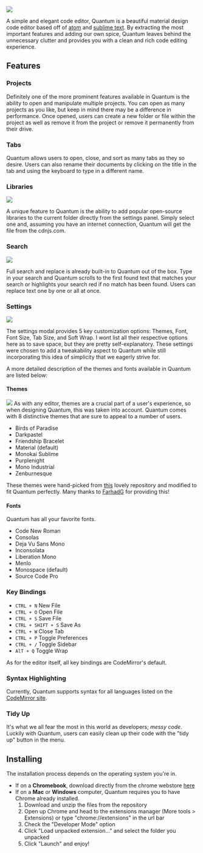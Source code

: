 <img src="https://lh3.googleusercontent.com/NmzwWOKirmtgBzWkqrvTYn94TmIG-9i8Apuqfivzps4liwbAH7fEkl8HQ2-SusQNuvLcyQHnn3NswbHZT14-Z6sbDQ=w640-h400-e365-rj-sc0x00ffffff">

A simple and elegant code editor, Quantum is a beautiful material design code editor based off of [atom](https://atom.io/) and [sublime text](https://www.sublimetext.com/). By extracting the most important features and adding our own spice, Quantum leaves behind the unnecessary clutter and provides you with a clean and rich code editing experience.

## Features
### Projects
Definitely one of the more prominent features available in Quantum is the ability to open and manipulate multiple projects. You can open as many projects as you like, but keep in mind there may be a difference in performance. Once opened, users can create a new folder or file within the project as well as remove it from the project or remove it permanently from their drive. 
### Tabs
Quantum allows users to open, close, and sort as many tabs as they so desire. Users can also rename their documents by clicking on the title in the tab and using the keyboard to type in a different name.
### Libraries
<img src="https://lh3.googleusercontent.com/0xzdupvqmpxKxVQwpS_kG7GFdVQn7-P1M0nE5Rty356LvkoBPPkOFqNA479eJ-iVzZtvGE3-z9wYMAxEv6AEvIsGQA=w640-h400-e365-rj-sc0x00ffffff">

A unique feature to Quantum is the ability to add popular open-source libraries to the current folder directly from the settings panel. Simply select one and, assuming you have an internet connection, Quantum will get the file from the cdnjs.com.
### Search

<img src="https://lh3.googleusercontent.com/MnnECzu97eGtrXI0249jzExL91OAAvV5UAbrc7unbt-6xBBIdVZFt-eqsPVqOSskX7Cw-BH3rwyhss6fctwuX6yOHss=w640-h400-e365-rj-sc0x00ffffff">

Full search and replace is already built-in to Quantum out of the box. Type in your search and Quantum scrolls to the first found text that matches your search or highlights your search red if no match has been found. Users can replace text one by one or all at once.
### Settings
<img src="https://lh3.googleusercontent.com/YciafTTTa9IqvLBG8ipp80B6yGTqKd31_YSmcsNmTXkKImumNMtkt_r3HfmgMo30dGpAQcuXfHd1FRPScTykF97Ucw=w640-h400-e365-rj-sc0x00ffffff">

The settings modal provides 5 key customization options: Themes, Font, Font Size, Tab Size, and Soft Wrap. I wont list all their respective options here as to save space, but they are pretty self-explanatory. These settings were chosen to add a tweakability aspect to Quantum while still incorporating this idea of simplicity that we eagerly strive for.

A more detailed description of the themes and fonts available in Quantum are listed below:

#### Themes

<img src="https://lh3.googleusercontent.com/Yz6Cbt8NHn7r-aPEYfFfJ_nN-hji1IgchiQ9dpdgIkg_J7opo_L5mrm4v7uiM_kaJNvP0Jm2KHinrsxCn8Hve9hjGA=w640-h400-e365-rj-sc0x00ffffff">
As with any editor, themes are a crucial part of a user's experience, so when designing Quantum, this was taken into account. Quantum comes with 8 distinctive themes that are sure to appeal to a number of users.

- Birds of Paradise
- Darkpastel
- Friendship Bracelet
- Material (default)
- Monokai Sublime
- Purplenight
- Mono Industrial
- Zenburnesque

These themes were hand-picked from [this](https://github.com/FarhadG/code-mirror-themes) lovely repository and modified to fit Quantum perfectly. Many thanks to [FarhadG](https://github.com/FarhadG) for providing this!

#### Fonts
Quantum has all your favorite fonts.
- Code New Roman
- Consolas
- Deja Vu Sans Mono
- Inconsolata
- Liberation Mono
- Menlo
- Monospace (default)
- Source Code Pro

### Key Bindings
- <code>CTRL + N</code> New File
- <code>CTRL + O</code> Open File
- <code>CTRL + S</code> Save File
- <code>CTRL + SHIFT + S</code> Save As
- <code>CTRL + W</code> Close Tab
- <code>CTRL + P</code> Toggle Preferences
- <code>CTRL + /</code> Toggle Sidebar
- <code>AlT + Q</code> Toggle Wrap

As for the editor itself, all key bindings are CodeMirror's default.

### Syntax Highlighting
Currently, Quantum supports syntax for all languages listed on the [CodeMirror site](http://codemirror.net/mode/).
### Tidy Up
It's what we all fear the most in this world as developers; _messy code_. Luckily with Quantum, users can easily clean up their code with the "tidy up" button in the menu.

## Installing
The installation process depends on the operating system you're in. 
- If on a **Chromebook**, download directly from the chrome webstore [here](https://chrome.google.com/webstore/detail/quantum/hmnlklahndgbhdoclhdnoafhafbhmnkm)
- If on a **Mac** or **Windows** computer, Quantum requires you to have Chrome already installed.
  1. Download and unzip the files from the repository
  2. Open up Chrome and head to the extensions manager (More tools > Extensions) or type "chrome://extensions" in the url bar
  3. Check the "Developer Mode" option
  4. Click "Load unpacked extension..." and select the folder you unpacked
  5. Click "Launch" and enjoy!
